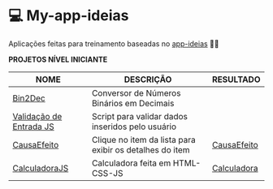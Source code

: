 # :computer: My-app-ideias

 Aplicações feitas para treinamento baseadas no [app-ideias](https://github.com/florinpop17/app-ideas) :woman_student:

**PROJETOS NÍVEL INICIANTE**

NOME | DESCRIÇÃO | RESULTADO
---|--- | ---
[Bin2Dec](https://github.com/CarolineSantosAlves/My-app-ideias/tree/master/Projetos/Bin2Dec)|Conversor de Números Binários em Decimais
[Validação de Entrada JS](https://github.com/CarolineSantosAlves/My-app-ideias/tree/master/Projetos/Valida%C3%A7aoJSRegex)|Script para validar dados inseridos pelo usuário
[CausaEfeito](https://github.com/CarolineSantosAlves/My-app-ideias/tree/master/Projetos/Causa_Efeito)|Clique no item da lista para exibir os detalhes do item | [CausaEfeito](https://codepen.io/CarolSantosAlves/pen/yLOyNEb)
[CalculadoraJS](https://github.com/CarolineSantosAlves/My-app-ideias/tree/master/Projetos/CalculadoraJs)|Calculadora feita em HTML-CSS-JS | [Calculadora](https://codepen.io/CarolSantosAlves/pen/bGpdyzb)

